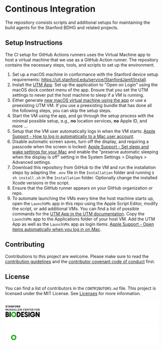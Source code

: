 <!--

This source file is part of the Stanford BDGH VirtualMachine project

SPDX-FileCopyrightText: 2023 Stanford University

SPDX-License-Identifier: MIT

-->

# Continous Integration

The repository consists scripts and additional setups for maintaining the build agents for the Stanford BDHG and related projects.


## Setup Instructions

The CI setup for GitHub Actions runners uses the Virtual Machine app to host a virtual machine that we use as a GitHub Action runner.
The repository contains the necessary steps, tools, and scripts to set up the environment.
1. Set up a macOS machine in conformance with the Stanford device setup requirements: https://uit.stanford.edu/service/StanfordJamf/Install.
2. Install the [UTM App](https://mac.getutm.app). Set up the application to "Open on Login" using the macOS dock context menu of the app. Ensure that you set the UTM settings to never put the host machine to sleep if a VM is running.
3. Either generate [new macOS virtual machine using the app](https://docs.getutm.app/guest-support/macos/) or use a preexisting UTM VM. If you use a preexisting bundle that has done all the following steps, you can skip the setup steps.
4. Start the VM using the app, and go through the setup process with the minimal possible setup, e.g., **no** location services, **no** Apple ID, and more ...
5. Setup that the VM user automatically logs in when the VM starts: [Apple Support - How to log in automatically to a Mac user account](https://support.apple.com/en-au/HT201476).
6. Disable automatic screen saves, turn off the display, and requiring a passcode when the screen is locked: [Apple Support - Set sleep and wake settings for your Mac](https://support.apple.com/guide/mac-help/set-sleep-and-wake-settings-mchle41a6ccd/mac) and enable the "preserve automatic sleeping when the display is off" setting in the System Settings > Displays > Advanced settings.
6. Download this repository from GitHub to the VM and run the installation steps by adapting the `.env` file in the `Installation` folder and running `$ sh install.sh` in the `Installation` folder. Optionally change the installed Xcode versions in the script.
7. Ensure that the GitHub runner appears on your GitHub organization or repo.
8. To automate launching the VMs every time the host machine starts up, open the `LaunchVMs` app in this repo using the Apple Script Editor, modify the script, or add additional VMs. You can find a list of possible commands for the [UTM App in the UTM documentation](https://docs.getutm.app/scripting/scripting/). Copy the `LaunchVMs` app to the Applications folder of your host VM. Add the UTM App as well as the `LaunchVMs` app as login items: [Apple Support - Open items automatically when you log in on Mac](https://support.apple.com/en-au/guide/mac-help/mh15189/mac).


## Contributing

Contributions to this project are welcome. Please make sure to read the [contribution guidelines](https://github.com/StanfordSpezi/.github/blob/main/CONTRIBUTING.md) and the [contributor covenant code of conduct](https://github.com/StanfordSpezi/.github/blob/main/CODE_OF_CONDUCT.md) first.


## License

You can find a list of contributors in the `CONTRIBUTORS.md` file.
This project is licensed under the MIT License. See [Licenses](https://github.com/StanfordSpezi/Spezi/tree/main/LICENSES) for more information.


![Stanford Byers Center for Biodesign Logo](https://raw.githubusercontent.com/StanfordBDHG/.github/main/assets/biodesign-footer-light.png#gh-light-mode-only)
![Stanford Byers Center for Biodesign Logo](https://raw.githubusercontent.com/StanfordBDHG/.github/main/assets/biodesign-footer-dark.png#gh-dark-mode-only)
